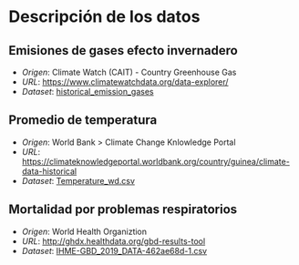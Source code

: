 # Descripción de los datos

## Emisiones de gases efecto invernadero
- *Origen*: Climate Watch (CAIT) - Country Greenhouse Gas
- *URL*: https://www.climatewatchdata.org/data-explorer/
- *Dataset*: [historical_emission_gases](https://github.com/POF77/Proyecto.BEDU.ModuloII/blob/main/Datos_crudos/historical_emissions_gases.csv)

## Promedio de temperatura
- *Origen*: World Bank > Climate Change Knlowledge Portal
- *URL*: https://climateknowledgeportal.worldbank.org/country/guinea/climate-data-historical
- *Dataset*: [Temperature_wd.csv](https://github.com/POF77/Proyecto.BEDU.ModuloII/blob/main/Datos_crudos/temperature_wb.csv)
## Mortalidad por problemas respiratorios
- *Origen*: World Health Organiztion
- *URL*: http://ghdx.healthdata.org/gbd-results-tool
- *Dataset*: [IHME-GBD_2019_DATA-462ae68d-1.csv](https://github.com/POF77/Proyecto.BEDU.ModuloII/blob/main/Datos_crudos/IHME-GBD_2019_DATA-462ae68d-1.csv)
